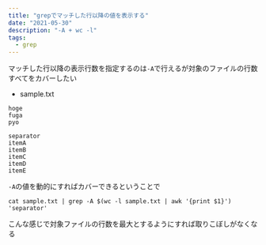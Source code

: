 ```yaml
---
title: "grepでマッチした行以降の値を表示する"
date: "2021-05-30"
description: "-A + wc -l"
tags:
  - grep
---
```


マッチした行以降の表示行数を指定するのは`-A`で行えるが対象のファイルの行数すべてをカバーしたい

- sample.txt

```
hoge
fuga
pyo

separator
itemA
itemB
itemC
itemD
itemE
```

`-A`の値を動的にすればカバーできるということで

```shell
cat sample.txt | grep -A $(wc -l sample.txt | awk '{print $1}') 'separator'
```

こんな感じで対象ファイルの行数を最大とするようにすれば取りこぼしがなくなる

